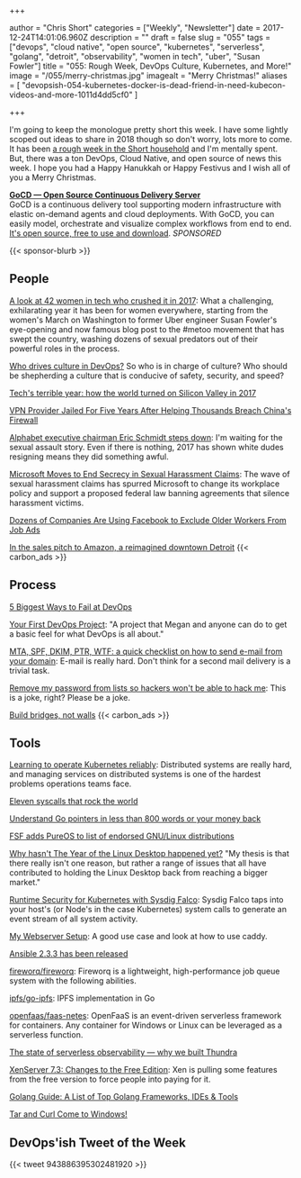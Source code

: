+++

author = "Chris Short"
categories = ["Weekly", "Newsletter"]
date = 2017-12-24T14:01:06.960Z
description = ""
draft = false
slug = "055"
tags = ["devops", "cloud native", "open source", "kubernetes", "serverless", "golang", "detroit", "observability", "women in tech", "uber", "Susan Fowler"]
title = "055: Rough Week, DevOps Culture, Kubernetes, and More!"
image = "/055/merry-christmas.jpg"
imagealt = "Merry Christmas!"
aliases = [
    "devopsish-054-kubernetes-docker-is-dead-friend-in-need-kubecon-videos-and-more-1011d4dd5cf0"
]

+++

I'm going to keep the monologue pretty short this week. I have some lightly scoped out ideas to share in 2018 though so don't worry, lots more to come. It has been [a rough week in the Short household](https://chrisshort.net/miscarriage-a-culture-of-silence-helps-no-one/) and I'm mentally spent. But, there was a ton DevOps, Cloud Native, and open source of news this week. I hope you had a Happy Hanukkah or Happy Festivus and I wish all of you a Merry Christmas.

[**GoCD — Open Source Continuous Delivery Server**](https://devopsish.us14.list-manage.com/track/click?u=631fcd11ad2a643d08035c221&id=5a1471dfb5&e=7cc492dc98)  
GoCD is a continuous delivery tool supporting modern infrastructure with elastic on-demand agents and cloud deployments. With GoCD, you can easily model, orchestrate and visualize complex workflows from end to end. [It's open source, free to use and download](https://devopsish.us14.list-manage.com/track/click?u=631fcd11ad2a643d08035c221&id=3133731028&e=7cc492dc98). *SPONSORED*

{{< sponsor-blurb >}}

## People

[A look at 42 women in tech who crushed it in 2017](https://techcrunch.com/gallery/a-look-at-42-women-in-tech-who-crushed-it-in-2017/): What a challenging, exhilarating year it has been for women everywhere, starting from the women's March on Washington to former Uber engineer Susan Fowler's eye-opening and now famous blog post to the #metoo movement that has swept the country, washing dozens of sexual predators out of their powerful roles in the process.

[Who drives culture in DevOps?](https://opensource.com/article/17/12/who-drives-culture-devops) So who is in charge of culture? Who should be shepherding a culture that is conducive of safety, security, and speed?

[Tech's terrible year: how the world turned on Silicon Valley in 2017](https://www.theguardian.com/technology/2017/dec/22/tech-year-in-review-2017)

[VPN Provider Jailed For Five Years After Helping Thousands Breach China's Firewall](https://torrentfreak.com/vpn-provider-jailed-for-five-years-after-helping-thousands-breach-chinas-firewall-171222/)

[Alphabet executive chairman Eric Schmidt steps down](https://usat.ly/2Bk4nxz): I'm waiting for the sexual assault story. Even if there is nothing, 2017 has shown white dudes resigning means they did something awful.

[Microsoft Moves to End Secrecy in Sexual Harassment Claims](https://www.nytimes.com/2017/12/19/technology/microsoft-sexual-harassment-arbitration.html): The wave of sexual harassment claims has spurred Microsoft to change its workplace policy and support a proposed federal law banning agreements that silence harassment victims.

[Dozens of Companies Are Using Facebook to Exclude Older Workers From Job Ads](https://www.propublica.org/article/facebook-ads-age-discrimination-targeting)

[In the sales pitch to Amazon, a reimagined downtown Detroit](http://www.crainsdetroit.com/article/20171220/news/648171/in-the-sales-pitch-to-amazon-a-reimagined-downtown-detroit)
{{< carbon_ads >}}

## Process

[5 Biggest Ways to Fail at DevOps](https://devops.com/5-biggest-ways-fail-devops/)

[Your First DevOps Project](http://hedge-ops.com/devops-project/): "A project that Megan and anyone can do to get a basic feel for what DevOps is all about."

[MTA, SPF, DKIM, PTR, WTF: a quick checklist on how to send e-mail from your domain](https://kimonote.com/@mildbyte/mta-spf-dkim-ptr-wtf-a-quick-checklist-on-how-to-send-e-mail-from-your-domain-3020/): E-mail is really hard. Don't think for a second mail delivery is a trivial task.

[Remove my password from lists so hackers won't be able to hack me](https://github.com/danielmiessler/SecLists/pull/155): This is a joke, right? Please be a joke.

[Build bridges, not walls](http://bitfieldconsulting.com/bridges-not-walls)
{{< carbon_ads >}}

## Tools

[Learning to operate Kubernetes reliably](https://stripe.com/blog/operating-kubernetes): Distributed systems are really hard, and managing services on distributed systems is one of the hardest problems operations teams face.

[Eleven syscalls that rock the world](https://www.cloudatomiclab.com/prosyscall/)

[Understand Go pointers in less than 800 words or your money back](https://dave.cheney.net/2017/04/26/understand-go-pointers-in-less-than-800-words-or-your-money-back)

[FSF adds PureOS to list of endorsed GNU/Linux distributions](http://www.fsf.org/news/fsf-adds-pureos-to-list-of-endorsed-gnu-linux-distributions-1)

[Why hasn't The Year of the Linux Desktop happened yet?](https://blogs.gnome.org/uraeus/2017/12/19/why-hasnt-the-year-of-the-linux-desktop-happened-yet/) "My thesis is that there really isn't one reason, but rather a range of issues that all have contributed to holding the Linux Desktop back from reaching a bigger market."

[Runtime Security for Kubernetes with Sysdig Falco](https://sysdig.com/blog/runtime-security-kubernetes-sysdig-falco/): Sysdig Falco taps into your host's (or Node's in the case Kubernetes) system calls to generate an event stream of all system activity.

[My Webserver Setup](https://blog.ls42.de/post/my-webserver-setup/): A good use case and look at how to use caddy.

[Ansible 2.3.3 has been released](https://groups.google.com/forum/#!topic/ansible-project/JUZhRQfbsbg)

[fireworq/fireworq](https://github.com/fireworq/fireworq): Fireworq is a lightweight, high-performance job queue system with the following abilities.

[ipfs/go-ipfs](https://github.com/ipfs/go-ipfs): IPFS implementation in Go

[openfaas/faas-netes](https://github.com/openfaas/faas-netes): OpenFaaS is an event-driven serverless framework for containers. Any container for Windows or Linux can be leveraged as a serverless function.

[The state of serverless observability — why we built Thundra](https://serverless.com/blog/state-of-serverless-observability-why-we-built-thundra/)

[XenServer 7.3: Changes to the Free Edition](https://xenserver.org/blog/entry/xenserver-7-3-changes-to-the-free-edition.html): Xen is pulling some features from the free version to force people into paying for it.

[Golang Guide: A List of Top Golang Frameworks, IDEs & Tools](https://medium.com/@quintinglvr/golang-guide-a-list-of-top-golang-frameworks-ides-tools-e7c7866e96c9?source=userActivityShare-459b2bcd8b13-1513894431)

[Tar and Curl Come to Windows!](https://blogs.technet.microsoft.com/virtualization/2017/12/19/tar-and-curl-come-to-windows/)

## DevOps'ish Tweet of the Week

{{< tweet 943886395302481920 >}}